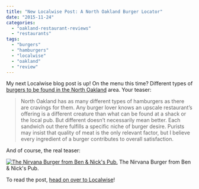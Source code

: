 ```yaml
---
title: "New Localwise Post: A North Oakland Burger Locator"
date: "2015-11-24"
categories:
  - "oakland-restaurant-reviews"
  - "restaurants"
tags:
  - "burgers"
  - "hamburgers"
  - "localwise"
  - "oakland"
  - "review"
---
```


My next Localwise blog post is up! On the menu this time? Different types of [burgers to be found in the North Oakland](https://www.localwisejobs.com/blog/a-north-oakland-burger-locator/) area. Your teaser:

> North Oakland has as many different types of hamburgers as there are cravings for them. Any burger lover knows an upscale restaurant’s offering is a different creature than what can be found at a shack or the local pub. But different doesn’t necessarily mean better. Each sandwich out there fulfills a specific niche of burger desire. Purists may insist that quality of meat is the only relevant factor, but I believe every ingredient of a burger contributes to overall satisfaction.

And of course, the real teaser:




<div class="caption">

[![The Nirvana Burger from Ben & Nick's Pub.](http://s3.amazonaws.com/thegourmez-wpmedia/2015/11/Ben-and-Nicks-04-500x334.jpg)](http://s3.amazonaws.com/thegourmez-wpmedia/2015/11/Ben-and-Nicks-04.jpg) The Nirvana Burger from Ben & Nick's Pub.</div>


To read the post, [head on over to Localwise](https://www.localwisejobs.com/blog/a-north-oakland-burger-locator/)!
